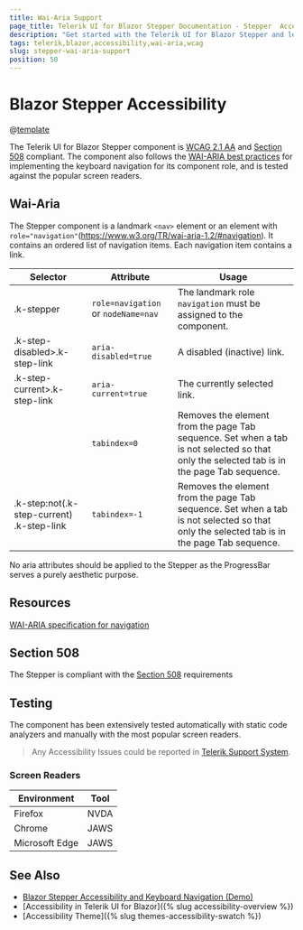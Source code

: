 ```yaml
---
title: Wai-Aria Support
page_title: Telerik UI for Blazor Stepper Documentation - Stepper  Accessibility
description: "Get started with the Telerik UI for Blazor Stepper and learn about its accessibility support for WAI-ARIA, Section 508, and WCAG 2.1."
tags: telerik,blazor,accessibility,wai-aria,wcag
slug: stepper-wai-aria-support
position: 50
---
```


# Blazor Stepper Accessibility

@[template](/_contentTemplates/common/parameters-table-styles.md#table-layout)



The Telerik UI for Blazor Stepper component is [WCAG 2.1 AA](https://www.w3.org/TR/WCAG21/) and [Section 508](http://www.section508.gov/) compliant. The component also follows the [WAI-ARIA best practices](https://www.w3.org/WAI/ARIA/apg/) for implementing the keyboard navigation for its component role, and is tested against the popular screen readers.

## Wai-Aria


The Stepper component is a landmark `<nav>` element or an element with `role="navigation"`(https://www.w3.org/TR/wai-aria-1.2/#navigation). It contains an ordered list of navigation items. Each navigation item contains a link.

| Selector | Attribute | Usage |
| -------- | --------- | ----- |
| .k-stepper | `role=navigation` or `nodeName=nav` | The landmark role `navigation` must be assigned to the component. |
| .k-step-disabled>.k-step-link | `aria-disabled=true` | A disabled (inactive) link. |
| .k-step-current>.k-step-link | `aria-current=true` | The currently selected link. |
|  | `tabindex=0` | Removes the element from the page Tab sequence. Set when a tab is not selected so that only the selected tab is in the page Tab sequence. |
| .k-step:not(.k-step-current) .k-step-link | `tabindex=-1` | Removes the element from the page Tab sequence. Set when a tab is not selected so that only the selected tab is in the page Tab sequence. |


No aria attributes should be applied to the Stepper as the ProgressBar serves a purely aesthetic purpose.

## Resources

[WAI-ARIA specification for navigation](https://www.w3.org/TR/wai-aria-1.2/#navigation)

## Section 508


The Stepper is compliant with the [Section 508](http://www.section508.gov/) requirements

## Testing


The component has been extensively tested automatically with static code analyzers and manually with the most popular screen readers.

> Any Accessibility Issues could be reported in [Telerik Support System](https://www.telerik.com/account/support-center).

### Screen Readers

| Environment | Tool |
| ----------- | ---- |
| Firefox | NVDA |
| Chrome | JAWS |
| Microsoft Edge | JAWS |



## See Also

* [Blazor Stepper Accessibility and Keyboard Navigation (Demo)](https://demos.telerik.com/blazor-ui/stepper/keyboard-navigation)
* [Accessibility in Telerik UI for Blazor]({% slug accessibility-overview %})
* [Accessibility Theme]({% slug themes-accessibility-swatch %})
